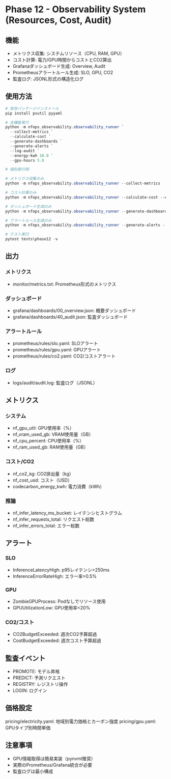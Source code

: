 ﻿# Phase 12 - Observability System (Resources, Cost, Audit)

## 機能

- メトリクス収集: システムリソース（CPU, RAM, GPU）
- コスト計算: 電力/GPU時間からコストとCO2算出
- Grafanaダッシュボード生成: Overview, Audit
- Prometheusアラートルール生成: SLO, GPU, CO2
- 監査ログ: JSONL形式の構造化ログ

## 使用方法
```powershell
# 依存パッケージインストール
pip install psutil pyyaml

# 全機能実行
python -m nfops_observability.observability_runner `
  --collect-metrics `
  --calculate-cost `
  --generate-dashboards `
  --generate-alerts `
  --log-audit `
  --energy-kwh 10.0 `
  --gpu-hours 5.0

# 個別実行例

# メトリクス収集のみ
python -m nfops_observability.observability_runner --collect-metrics

# コスト計算のみ
python -m nfops_observability.observability_runner --calculate-cost --energy-kwh 15.0 --gpu-hours 8.0

# ダッシュボード生成のみ
python -m nfops_observability.observability_runner --generate-dashboards --out-dir grafana\dashboards

# アラートルール生成のみ
python -m nfops_observability.observability_runner --generate-alerts --rules-dir prometheus\rules

# テスト実行
pytest tests\phase12 -v
```

## 出力

### メトリクス
- monitor/metrics.txt: Prometheus形式のメトリクス

### ダッシュボード
- grafana/dashboards/00_overview.json: 概要ダッシュボード
- grafana/dashboards/40_audit.json: 監査ダッシュボード

### アラートルール
- prometheus/rules/slo.yaml: SLOアラート
- prometheus/rules/gpu.yaml: GPUアラート
- prometheus/rules/co2.yaml: CO2/コストアラート

### ログ
- logs/audit/audit.log: 監査ログ（JSONL）

## メトリクス

### システム
- nf_gpu_util: GPU使用率（%）
- nf_vram_used_gb: VRAM使用量（GB）
- nf_cpu_percent: CPU使用率（%）
- nf_ram_used_gb: RAM使用量（GB）

### コスト/CO2
- nf_co2_kg: CO2排出量（kg）
- nf_cost_usd: コスト（USD）
- codecarbon_energy_kwh: 電力消費（kWh）

### 推論
- nf_infer_latency_ms_bucket: レイテンシヒストグラム
- nf_infer_requests_total: リクエスト総数
- nf_infer_errors_total: エラー総数

## アラート

### SLO
- InferenceLatencyHigh: p95レイテンシ>250ms
- InferenceErrorRateHigh: エラー率>0.5%

### GPU
- ZombieGPUProcess: Podなしでリソース使用
- GPUUtilizationLow: GPU使用率<20%

### CO2/コスト
- CO2BudgetExceeded: 週次CO2予算超過
- CostBudgetExceeded: 週次コスト予算超過

## 監査イベント

- PROMOTE: モデル昇格
- PREDICT: 予測リクエスト
- REGISTRY: レジストリ操作
- LOGIN: ログイン

## 価格設定

pricing/electricity.yaml: 地域別電力価格とカーボン強度
pricing/gpu.yaml: GPUタイプ別時間単価

## 注意事項

- GPU情報取得は簡易実装（pynvml推奨）
- 実際のPrometheus/Grafana統合が必要
- 監査ログは最小構成
